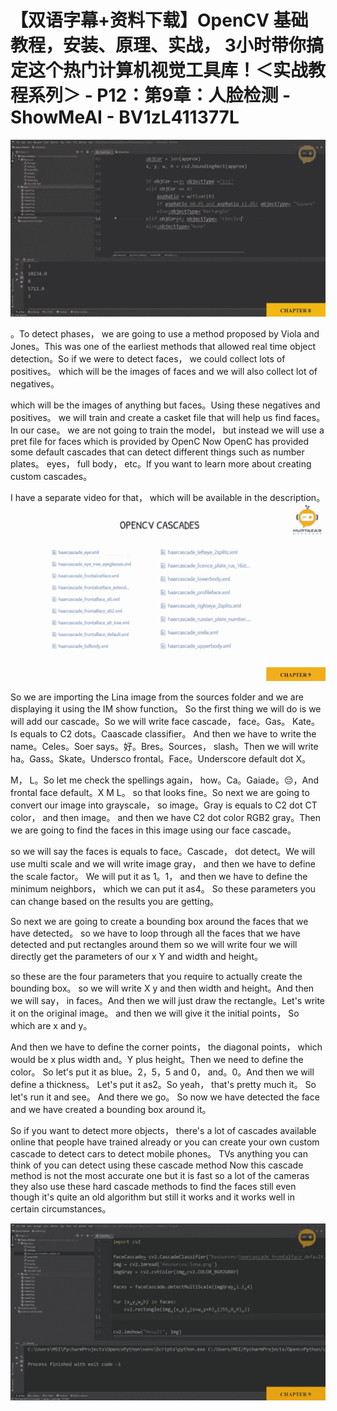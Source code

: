 # 【双语字幕+资料下载】OpenCV 基础教程，安装、原理、实战， 3小时带你搞定这个热门计算机视觉工具库！＜实战教程系列＞ - P12：第9章：人脸检测 - ShowMeAI - BV1zL411377L

![](img/ee7624d5ac788edf9da2d4cad266c30a_0.png)

。To detect phases， we are going to use a method proposed by Viola and Jones。This was one of the earliest methods that allowed real time object detection。So if we were to detect faces， we could collect lots of positives。 which will be the images of faces and we will also collect lot of negatives。

 which will be the images of anything but faces。Using these negatives and positives。 we will train and create a casket file that will help us find faces。In our case。 we are not going to train the model， but instead we will use a pret file for faces which is provided by OpenC Now OpenC has provided some default cascades that can detect different things such as number plates。 eyes， full body， etc。If you want to learn more about creating custom cascades。

 I have a separate video for that， which will be available in the description。![](img/ee7624d5ac788edf9da2d4cad266c30a_2.png)

So we are importing the Lina image from the sources folder and we are displaying it using the IM show function。 So the first thing we will do is we will add our cascade。So we will write face cascade， face。Gas。 Kate。Is equals to C2 dots。Caascade classifier。 And then we have to write the name。Celes。Soer says。好。Bres。Sources， slash。Then we will write ha。Gass。Skate。Undersco frontal。Face。Underscore default dot X。

 M， L。So let me check the spellings again， how。Ca。Gaiade。😔，And frontal face default。X M L。 so that looks fine。So next we are going to convert our image into grayscale， so image。Gray is equals to C2 dot CT color， and then image。 and then we have C2 dot color RGB2 gray。Then we are going to find the faces in this image using our face cascade。

 so we will say the faces is equals to face。Cascade， dot detect。We will use multi scale and we will write image gray， and then we have to define the scale factor。 We will put it as 1。1， and then we have to define the minimum neighbors， which we can put it as4。 So these parameters you can change based on the results you are getting。

So next we are going to create a bounding box around the faces that we have detected。 so we have to loop through all the faces that we have detected and put rectangles around them so we will write four we will directly get the parameters of our x Y and width and height。

 so these are the four parameters that you require to actually create the bounding box。 so we will write X y and then width and height。And then we will say， in faces。And then we will just draw the rectangle。Let's write it on the original image。 and then we will give it the initial points， So which are x and y。

 And then we have to define the corner points， the diagonal points， which would be x plus width and。Y plus height。Then we need to define the color。 So let's put it as blue。2，5，5 and 0， and。0。And then we will define a thickness。 Let's put it as2。So yeah， that's pretty much it。 So let's run it and see。 And there we go。 So now we have detected the face and we have created a bounding box around it。

So if you want to detect more objects， there's a lot of cascades available online that people have trained already or you can create your own custom cascade to detect cars to detect mobile phones。 TVs anything you can think of you can detect using these cascade method Now this cascade method is not the most accurate one but it is fast so a lot of the cameras they also use these hard cascade methods to find the faces still even though it's quite an old algorithm but still it works and it works well in certain circumstances。



![](img/ee7624d5ac788edf9da2d4cad266c30a_4.png)